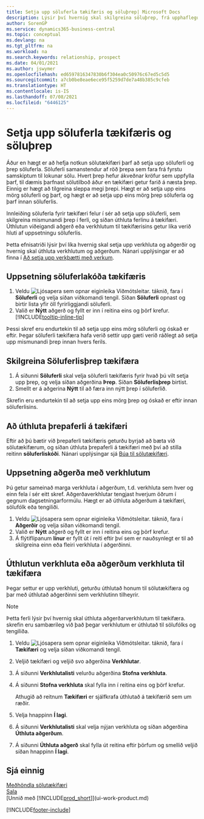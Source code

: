 ```yaml
---
title: Setja upp söluferla tækifæris og söluþrep| Microsoft Docs
description: Lýsir því hvernig skal skilgreina söluþrep, frá upphaflegum tengilið til lokunar, stofna söluferla og úthluta þeim til tækifæra í Business Central.
author: SorenGP
ms.service: dynamics365-business-central
ms.topic: conceptual
ms.devlang: na
ms.tgt_pltfrm: na
ms.workload: na
ms.search.keywords: relationship, prospect
ms.date: 04/01/2021
ms.author: jswymer
ms.openlocfilehash: ed6597816347830b6f304ea0c50976c67ed5c5d5
ms.sourcegitcommit: a7cb0be8eae6ece95f5259d7de7a48b385c9cfeb
ms.translationtype: HT
ms.contentlocale: is-IS
ms.lasthandoff: 07/08/2021
ms.locfileid: "6446125"
---
```

# <a name="set-up-opportunity-sales-cycles-and-cycle-stages"></a>Setja upp söluferla tækifæris og söluþrep
Áður en hægt er að hefja notkun sölutækifæri þarf að setja upp söluferli og þrep söluferla. Söluferli samanstendur af röð þrepa sem fara frá fyrstu samskiptum til lokunar sölu. Hvert þrep hefur ákveðnar kröfur sem uppfylla þarf, til dæmis þarfnast sölutilboð áður en tækifæri getur farið á næsta þrep. Einnig er hægt að tilgreina sleppa megi þrepi. Hægt er að setja upp eins mörg söluferli og þarf, og hægt er að setja upp eins mörg þrep söluferla og þarf innan söluferlis.

Innleiðing söluferla fyrir tækifæri felur í sér að setja upp söluferli, sem skilgreina mismunandi þrep í ferli, og síðan úthluta ferlinu á tækifæri. Úthlutun viðeigandi aðgerð eða verkhlutum til tækifærisins getur líka verið hluti af uppsetningu söluferlis.

Þetta efnisatriði lýsir því líka hvernig skal setja upp verkhluta og aðgerðir og hvernig skal úthluta verkhlutum og aðgerðum. Nánari upplýsingar er að finna í [Að setja upp verkþætti með verkum](marketing-how-setup-opportunity-sales-cycles-stages.md#to-set-up-activities-with-tasks).

## <a name="to-set-up-opportunity-sales-cycle-codes"></a>Uppsetning söluferlakóða tækifæris
1. Veldu ![Ljósapera sem opnar eiginleika Viðmótsleitar.](media/ui-search/search_small.png "Segðu mér hvað þú vilt gera") táknið, fara í **Söluferli** og velja síðan viðkomandi tengil. Síðan **Söluferli** opnast og birtir lista yfir öll fyrirliggjandi söluferli.
2. Valið er **Nýtt** aðgerð og fyllt er inn í reitina eins og þörf krefur. [!INCLUDE[tooltip-inline-tip](includes/tooltip-inline-tip_md.md)]

Þessi skref eru endurtekin til að setja upp eins mörg söluferli og óskað er eftir. Þegar söluferli tækifæra hafa verið settir upp gæti verið ráðlegt að setja upp mismunandi þrep innan hvers ferils.

## <a name="to-define-opportunity-sales-cycle-stages"></a>Skilgreina Söluferlisþrep tækifæra
1. Á síðunni **Söluferli** skal velja söluferli tækifæris fyrir hvað þú vilt setja upp þrep, og velja síðan aðgerðina **Þrep**. Síðan **Söluferlisþrep** birtist.
2. Smellt er á aðgerina **Nýtt** til að færa inn nýtt þrep í söluferlið.

Skrefin eru endurtekin til að setja upp eins mörg þrep og óskað er eftir innan söluferlisins.

## <a name="to-assign-stage-cycles-to-opportunities"></a>Að úthluta þrepaferli á tækifæri
Eftir að þú bætir við þrepaferli tækifæris geturðu byrjað að bæta við sölutækifærum, og síðan úthluta þrepaferli á tækifæri með því að stilla reitinn **söluferliskóði**. Nánari upplýsingar sjá [Búa til sölutækifæri](marketing-how-create-opportunities.md).

## <a name="to-set-up-activities-with-tasks"></a>Uppsetning aðgerða með verkhlutum
Þú getur sameinað marga verkhluta í aðgerðum, t.d. verkhluta sem hver og einn fela í sér eitt skref. Aðgerðaverkhlutar tengjast hverjum öðrum í gegnum dagsetningarformúlu. Hægt er að úthluta aðgerðum á tækifæri, sölufólk eða tengiliði.

1. Veldu ![Ljósapera sem opnar eiginleika Viðmótsleitar.](media/ui-search/search_small.png "Segðu mér hvað þú vilt gera") táknið, fara í **Aðgerðir** og velja síðan viðkomandi tengil.
2. Valið er **Nýtt** aðgerð og fyllt er inn í reitina eins og þörf krefur.
3. Á flýtiflipanum **línur** er fyllt út í reiti eftir því sem er nauðsynlegt er til að skilgreina einn eða fleiri verkhluta í aðgerðinni.

## <a name="to-assign-tasks-or-activities-of-tasks-to-opportunities"></a>Úthlutun verkhluta eða aðgerðum verkhluta til tækifæra
Þegar settur er upp verkhluti, geturðu úthlutað honum til sölutækifæra og þar með úthlutað aðgerðinni sem verkhlutinn tilheyrir.

> [!NOTE]  
>   Þetta ferli lýsir því hvernig skal úthluta aðgerðarverkhlutum til tækifæra. skrefin eru sambærileg við það þegar verkhlutum er úthlutað til sölufólks og tengiliða.

1. Veldu ![Ljósapera sem opnar eiginleika Viðmótsleitar.](media/ui-search/search_small.png "Segðu mér hvað þú vilt gera") táknið, fara í **Tækifæri** og velja síðan viðkomandi tengil.
2. Veljið tækifæri og veljið svo aðgerðina **Verkhlutar**.
3. Á síðunni **Verkhlutalisti** velurðu aðgerðina **Stofna verkhluta**.
4.  Á síðunni **Stofna verkhluta** skal fylla inn í reitina eins og þörf krefur.

    Athugið að reitnum **Tækifæri** er sjálfkrafa úthlutað á tækifærið sem um ræðir.
5. Velja hnappinn **Í lagi**.
6. Á síðunni **Verkhlutalisti** skal velja nýjan verkhluta og síðan aðgerðina **Úthluta aðgerðum**.
7. Á síðunni **Úthluta aðgerð** skal fylla út reitina eftir þörfum og smellið veljið síðan hnappinn **Í lagi**.

## <a name="see-also"></a>Sjá einnig
[Meðhöndla sölutækifæri](marketing-processing-sales-opportunities.md)  
[Sala](sales-manage-sales.md)  
[Unnið með [!INCLUDE[prod_short](includes/prod_short.md)]](ui-work-product.md)


[!INCLUDE[footer-include](includes/footer-banner.md)]